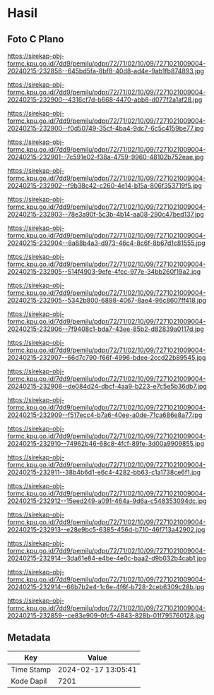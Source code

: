 # Hasil

## Foto C Plano

https://sirekap-obj-formc.kpu.go.id/7dd9/pemilu/pdpr/72/71/02/10/09/7271021009004-20240215-232858--645bd5fa-8bf8-40d8-ad4e-9ab1fb874893.jpg

https://sirekap-obj-formc.kpu.go.id/7dd9/pemilu/pdpr/72/71/02/10/09/7271021009004-20240215-232900--4316cf7d-b668-4470-abb8-d077f2a1af28.jpg

https://sirekap-obj-formc.kpu.go.id/7dd9/pemilu/pdpr/72/71/02/10/09/7271021009004-20240215-232900--f0d50749-35cf-4ba4-9dc7-6c5c4159be77.jpg

https://sirekap-obj-formc.kpu.go.id/7dd9/pemilu/pdpr/72/71/02/10/09/7271021009004-20240215-232901--7c591e02-f38a-4759-9960-48102b752eae.jpg

https://sirekap-obj-formc.kpu.go.id/7dd9/pemilu/pdpr/72/71/02/10/09/7271021009004-20240215-232902--f9b38c42-c260-4e14-b15a-806f353719f5.jpg

https://sirekap-obj-formc.kpu.go.id/7dd9/pemilu/pdpr/72/71/02/10/09/7271021009004-20240215-232903--78e3a90f-5c3b-4b14-aa08-290c47bed137.jpg

https://sirekap-obj-formc.kpu.go.id/7dd9/pemilu/pdpr/72/71/02/10/09/7271021009004-20240215-232904--8a88b4a3-d973-46c4-8c6f-8b67d1c81555.jpg

https://sirekap-obj-formc.kpu.go.id/7dd9/pemilu/pdpr/72/71/02/10/09/7271021009004-20240215-232905--514f4903-9efe-4fcc-977e-34bb260f19a2.jpg

https://sirekap-obj-formc.kpu.go.id/7dd9/pemilu/pdpr/72/71/02/10/09/7271021009004-20240215-232905--5342b800-6898-4067-8ae4-96c8607ff418.jpg

https://sirekap-obj-formc.kpu.go.id/7dd9/pemilu/pdpr/72/71/02/10/09/7271021009004-20240215-232906--7f9408c1-bda7-43ee-85b2-d82839a0117d.jpg

https://sirekap-obj-formc.kpu.go.id/7dd9/pemilu/pdpr/72/71/02/10/09/7271021009004-20240215-232907--66d7c790-f66f-4996-bdee-2ccd22b89545.jpg

https://sirekap-obj-formc.kpu.go.id/7dd9/pemilu/pdpr/72/71/02/10/09/7271021009004-20240215-232908--de084d24-dbcf-4aa9-b223-e7c5e5b36db7.jpg

https://sirekap-obj-formc.kpu.go.id/7dd9/pemilu/pdpr/72/71/02/10/09/7271021009004-20240215-232909--f517ecc4-b7a6-40ee-a0de-71ca686e8a77.jpg

https://sirekap-obj-formc.kpu.go.id/7dd9/pemilu/pdpr/72/71/02/10/09/7271021009004-20240215-232910--74962b46-68c8-4fcf-89fe-3d00a9909855.jpg

https://sirekap-obj-formc.kpu.go.id/7dd9/pemilu/pdpr/72/71/02/10/09/7271021009004-20240215-232911--38b4b6d1-e6c4-4282-bb63-c1a1738ce6f1.jpg

https://sirekap-obj-formc.kpu.go.id/7dd9/pemilu/pdpr/72/71/02/10/09/7271021009004-20240215-232912--15eed249-a091-464a-9d6a-c548353094dc.jpg

https://sirekap-obj-formc.kpu.go.id/7dd9/pemilu/pdpr/72/71/02/10/09/7271021009004-20240215-232913--e28e9bc5-6385-456d-b710-46f713a42902.jpg

https://sirekap-obj-formc.kpu.go.id/7dd9/pemilu/pdpr/72/71/02/10/09/7271021009004-20240215-232914--3da61e84-e4be-4e0c-baa2-d9b032b4cab1.jpg

https://sirekap-obj-formc.kpu.go.id/7dd9/pemilu/pdpr/72/71/02/10/09/7271021009004-20240215-232914--66b7b2e4-1c6e-4f6f-b728-2ceb6309c28b.jpg

https://sirekap-obj-formc.kpu.go.id/7dd9/pemilu/pdpr/72/71/02/10/09/7271021009004-20240215-232859--ce83e909-0fc5-4843-828b-01f795760128.jpg


## Metadata

| Key        | Value               |
| ---------- | ------------------- |
| Time Stamp | 2024-02-17 13:05:41 |
| Kode Dapil | 7201                |



